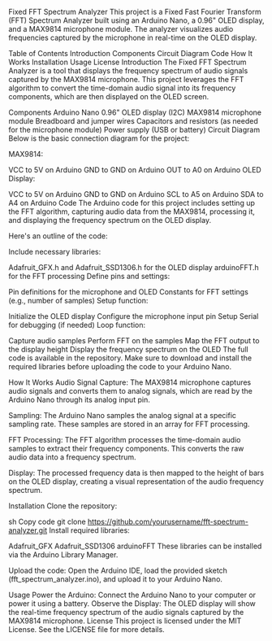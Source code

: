 Fixed FFT Spectrum Analyzer
This project is a Fixed Fast Fourier Transform (FFT) Spectrum Analyzer built using an Arduino Nano, a 0.96" OLED display, and a MAX9814 microphone module. The analyzer visualizes audio frequencies captured by the microphone in real-time on the OLED display.

Table of Contents
Introduction
Components
Circuit Diagram
Code
How It Works
Installation
Usage
License
Introduction
The Fixed FFT Spectrum Analyzer is a tool that displays the frequency spectrum of audio signals captured by the MAX9814 microphone. This project leverages the FFT algorithm to convert the time-domain audio signal into its frequency components, which are then displayed on the OLED screen.

Components
Arduino Nano
0.96" OLED display (I2C)
MAX9814 microphone module
Breadboard and jumper wires
Capacitors and resistors (as needed for the microphone module)
Power supply (USB or battery)
Circuit Diagram
Below is the basic connection diagram for the project:

MAX9814:

VCC to 5V on Arduino
GND to GND on Arduino
OUT to A0 on Arduino
OLED Display:

VCC to 5V on Arduino
GND to GND on Arduino
SCL to A5 on Arduino
SDA to A4 on Arduino
Code
The Arduino code for this project includes setting up the FFT algorithm, capturing audio data from the MAX9814, processing it, and displaying the frequency spectrum on the OLED display.

Here's an outline of the code:

Include necessary libraries:

Adafruit_GFX.h and Adafruit_SSD1306.h for the OLED display
arduinoFFT.h for the FFT processing
Define pins and settings:

Pin definitions for the microphone and OLED
Constants for FFT settings (e.g., number of samples)
Setup function:

Initialize the OLED display
Configure the microphone input pin
Setup Serial for debugging (if needed)
Loop function:

Capture audio samples
Perform FFT on the samples
Map the FFT output to the display height
Display the frequency spectrum on the OLED
The full code is available in the repository. Make sure to download and install the required libraries before uploading the code to your Arduino Nano.

How It Works
Audio Signal Capture: The MAX9814 microphone captures audio signals and converts them to analog signals, which are read by the Arduino Nano through its analog input pin.

Sampling: The Arduino Nano samples the analog signal at a specific sampling rate. These samples are stored in an array for FFT processing.

FFT Processing: The FFT algorithm processes the time-domain audio samples to extract their frequency components. This converts the raw audio data into a frequency spectrum.

Display: The processed frequency data is then mapped to the height of bars on the OLED display, creating a visual representation of the audio frequency spectrum.

Installation
Clone the repository:

sh
Copy code
git clone https://github.com/yourusername/fft-spectrum-analyzer.git
Install required libraries:

Adafruit_GFX
Adafruit_SSD1306
arduinoFFT
These libraries can be installed via the Arduino Library Manager.

Upload the code:
Open the Arduino IDE, load the provided sketch (fft_spectrum_analyzer.ino), and upload it to your Arduino Nano.

Usage
Power the Arduino: Connect the Arduino Nano to your computer or power it using a battery.
Observe the Display: The OLED display will show the real-time frequency spectrum of the audio signals captured by the MAX9814 microphone.
License
This project is licensed under the MIT License. See the LICENSE file for more details.

